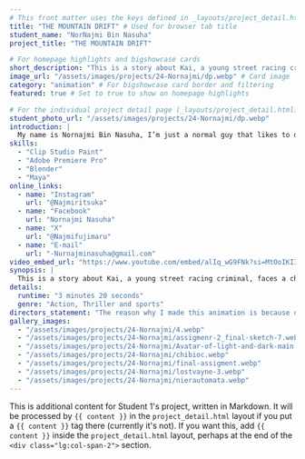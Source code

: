 ```yaml
---
# This front matter uses the keys defined in _layouts/project_detail.html
title: "THE MOUNTAIN DRIFT" # Used for browser tab title
student_name: "NorNajmi Bin Nasuha"
project_title: "THE MOUNTAIN DRIFT"

# For homepage highlights and bigshowcase cards
short_description: "This is a story about Kai, a young street racing criminal, faces a challenge from arrogant Ren, a good driver."
image_url: "/assets/images/projects/24-Nornajmi/dp.webp" # Card image
category: "animation" # For bigshowcase card border and filtering
featured: true # Set to true to show on homepage highlights

# For the individual project detail page (_layouts/project_detail.html)
student_photo_url: "/assets/images/projects/24-Nornajmi/dp.webp"
introduction: |
  My name is Nornajmi Bin Nasuha, I’m just a normal guy that likes to draw in class even though I’m a science student. I like to draw backgrounds and design weapons for my character. After that I’m moving to 3D style art like modelling a scene or object in maya and blender.
skills:
  - "Clip Studio Paint"
  - "Adobe Premiere Pro"
  - "Blender"
  - "Maya"
online_links:
  - name: "Instagram"
    url: "@Najmiritsuka"
  - name: "Facebook"
    url: "Nornajmi Nasuha"
  - name: "X"
    url: "@Najmifujimaru"
  - name: "E-mail"
    url: "-Nurnajminasuha@gmail.com"
video_embed_url: "https://www.youtube.com/embed/alIq_wG9FNk?si=MtOoIKIImIkR8djl"
synopsis: |
  This is a story about Kai, a young street racing criminal, faces a challenge from arrogant Ren, a good driver. Despite his limited experience, Kai masters a risky cornering maneuver, passing Ren at the last possible moment. This win gains Ren's respect and a growing rivalry, and serves as a turning point for Kai, teaching him the importance of fear and challenge.
details:
  runtime: "3 minutes 20 seconds"
  genre: "Action, Thriller and sports"
directors_statement: "The reason why I made this animation is because of my love of anime car racing and 3D Modeling. Another reason is that I want to try using my 3D knowledge to make a short story based on my all time favourite old school anime such as Initial D and Ghibli old school style."
gallery_images:
  - "/assets/images/projects/24-Nornajmi/4.webp"
  - "/assets/images/projects/24-Nornajmi/assigmenr-2_final-sketch-7.webp"
  - "/assets/images/projects/24-Nornajmi/Avatar-of-light-and-dark-main.webp"
  - "/assets/images/projects/24-Nornajmi/chibioc.webp"
  - "/assets/images/projects/24-Nornajmi/final-assigment.webp"
  - "/assets/images/projects/24-Nornajmi/lostvayne-3.webp"
  - "/assets/images/projects/24-Nornajmi/nierautomata.webp"
---
```

<!-- You can add more content here in Markdown if needed, it will appear after the gallery -->
This is additional content for Student 1's project, written in Markdown.
It will be processed by `{{ content }}` in the `project_detail.html` layout if you put a `{{ content }}` tag there (currently it's not).
If you want this, add `{{ content }}` inside the `project_detail.html` layout, perhaps at the end of the `<div class="lg:col-span-2">` section.